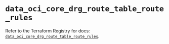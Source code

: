 # `data_oci_core_drg_route_table_route_rules`

Refer to the Terraform Registry for docs: [`data_oci_core_drg_route_table_route_rules`](https://registry.terraform.io/providers/oracle/oci/7.19.0/docs/data-sources/core_drg_route_table_route_rules).

